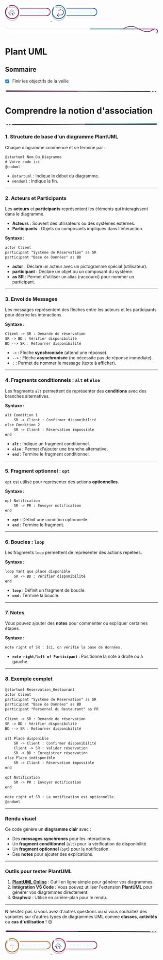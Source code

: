 <a href="/README.md">
  <img src="../../assets/button/home_page.png" alt="Home page" style="width: 150px; height: auto;">
</a>
<a href="/doc/liste_dailys.md">
  <img src="../../assets/button/previous_page.png" alt="Back to top" style="width: 150px; height: auto;">
</a>

![border](../../assets/line/border_deco_rt.png)

# Plant UML

## Sommaire

- [x] Finir les objectifs de la veille

<!-- ![border](assets/line/line_pink_point_l.png) -->

![border](../../assets/line/line-pink-point_l.png)

# Comprendre la notion d'association

![border](../../assets/line/line-teal-point_r.png)

### **1. Structure de base d'un diagramme PlantUML**

Chaque diagramme commence et se termine par :

```
@startuml Nom_Du_Diagramme
# Votre code ici
@enduml
```

- `@startuml` : Indique le début du diagramme.
- `@enduml` : Indique la fin.

---

### **2. Acteurs et Participants**

Les **acteurs** et **participants** représentent les éléments qui interagissent dans le diagramme.

- **Acteurs** : Souvent des utilisateurs ou des systèmes externes.
- **Participants** : Objets ou composants impliqués dans l'interaction.

**Syntaxe :**

```
actor Client
participant "Système de Réservation" as SR
participant "Base de Données" as BD
```

- **actor** : Déclare un acteur avec un pictogramme spécial (utilisateur).
- **participant** : Déclare un objet ou un composant du système.
- **as SR** : Permet d'utiliser un alias (raccourci) pour nommer un participant.

---

### **3. Envoi de Messages**

Les messages représentent des flèches entre les acteurs et les participants pour décrire les interactions.

**Syntaxe :**

```
Client -> SR : Demande de réservation
SR -> BD : Vérifier disponibilité
BD --> SR : Retourner disponibilité
```

- `->` : Flèche **synchronisée** (attend une réponse).
- `-->` : Flèche **asynchronisée** (ne nécessite pas de réponse immédiate).
- `:` : Permet de nommer le message (texte à afficher).

---

### **4. Fragments conditionnels : `alt` et `else`**

Les fragments `alt` permettent de représenter des **conditions** avec des branches alternatives.

**Syntaxe :**

```
alt Condition 1
    SR -> Client : Confirmer disponibilité
else Condition 2
    SR -> Client : Réservation impossible
end
```

- **`alt`** : Indique un fragment conditionnel.
- **`else`** : Permet d'ajouter une branche alternative.
- **`end`** : Termine le fragment conditionnel.

---

### **5. Fragment optionnel : `opt`**

`opt` est utilisé pour représenter des actions **optionnelles**.

**Syntaxe :**

```
opt Notification
    SR -> PR : Envoyer notification
end
```

- **`opt`** : Définit une condition optionnelle.
- **`end`** : Termine le fragment.

---

### **6. Boucles : `loop`**

Les fragments `loop` permettent de représenter des actions répétées.

**Syntaxe :**

```
loop Tant que place disponible
    SR -> BD : Vérifier disponibilité
end
```

- **`loop`** : Définit un fragment de boucle.
- **`end`** : Termine la boucle.

---

### **7. Notes**

Vous pouvez ajouter des **notes** pour commenter ou expliquer certaines étapes.

**Syntaxe :**

```
note right of SR : Ici, on vérifie la base de données.
```

- **`note right/left of Participant`** : Positionne la note à droite ou à gauche.

---

### **8. Exemple complet**

```
@startuml Reservation_Restaurant
actor Client
participant "Système de Réservation" as SR
participant "Base de Données" as BD
participant "Personnel du Restaurant" as PR

Client -> SR : Demande de réservation
SR -> BD : Vérifier disponibilité
BD --> SR : Retourner disponibilité

alt Place disponible
    SR -> Client : Confirmer disponibilité
    Client -> SR : Valider réservation
    SR -> BD : Enregistrer réservation
else Place indisponible
    SR -> Client : Réservation impossible
end

opt Notification
    SR -> PR : Envoyer notification
end

note right of SR : La notification est optionnelle.
@enduml
```

---

### **Rendu visuel**

Ce code génère un **diagramme clair** avec :

- Des **messages synchrones** pour les interactions.
- Un **fragment conditionnel** (`alt`) pour la vérification de disponibilité.
- Un **fragment optionnel** (`opt`) pour la notification.
- Des **notes** pour ajouter des explications.

---

### **Outils pour tester PlantUML**

1. **[PlantUML Online](https://www.plantuml.com/plantuml/)** : Outil en ligne simple pour générer vos diagrammes.
2. **Intégration VS Code** : Vous pouvez utiliser l'extension **PlantUML** pour générer vos diagrammes directement.
3. **Graphviz** : Utilisé en arrière-plan pour le rendu.

---

N'hésitez pas si vous avez d'autres questions ou si vous souhaitez des variantes sur d'autres types de diagrammes UML comme **classes**, **activités** ou **cas d'utilisation** ! 😊

![border](../../assets/line/line-pink-point_l.png)

<a href="#sommaire">
  <img src="../../assets/button/back_to_top.png" alt="Back to top" style="width: 150px; height: auto;">
</a>
<a href="/README.md">
  <img src="../../assets/button/home_page.png" alt="Home page" style="width: 150px; height: auto;">
</a>
